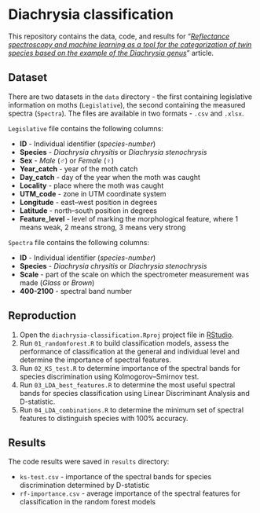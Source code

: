 # Diachrysia classification
This repository contains the data, code, and results for “*[Reflectance spectroscopy and machine learning as a tool for the categorization of twin species based on the example of the Diachrysia genus](https://www.sciencedirect.com/science/article/pii/S1386142522002062)*” article.

## Dataset
There are two datasets in the `data` directory - the first containing legislative information on moths (`Legislative`), the second containing the measured spectra (`Spectra`).
The files are available in two formats - `.csv` and `.xlsx`.

`Legislative` file contains the following columns:
- **ID** - Individual identifier (*species*-*number*)
- **Species** - *Diachrysia chrysitis* or *Diachrysia stenochrysis*
- **Sex** - *Male* (♂) or *Female* (♀)
- **Year_catch** - year of the moth catch
- **Day_catch** - day of the year when the moth was caught 
- **Locality** - place where the moth was caught
- **UTM_code** - zone in UTM coordinate system
- **Longitude** - east–west position in degrees
- **Latitude** - north–south position in degrees
- **Feature_level** - level of marking the morphological feature, where 1 means weak, 2 means strong, 3 means very strong

`Spectra` file contains the following columns:
 - **ID** - Individual identifier (*species*-*number*)
 - **Species** - *Diachrysia chrysitis* or *Diachrysia stenochrysis*
 - **Scale** - part of the scale on which the spectrometer measurement was made (*Glass* or *Brown*)
 - **400-2100** - spectral band number

## Reproduction
1. Open the `diachrysia-classification.Rproj` project file in [RStudio](https://rstudio.com/).
2. Run `01_randomforest.R` to build classification models, assess the performance of classification at the general and individual level and determine the importance of spectral features.
3. Run `02_KS_test.R` to determine importance of the spectral bands for species discrimination using Kolmogorov–Smirnov test.
4. Run `03_LDA_best_features.R` to determine the most useful spectral bands for species classification using Linear Discriminant Analysis and D-statistic.
5. Run `04_LDA_combinations.R` to determine the minimum set of spectral features to distinguish species with 100% accuracy.

## Results
The code results were saved in `results` directory:
- `ks-test.csv` - importance of the spectral bands for species discrimination determined by D-statistic
- `rf-importance.csv` - average importance of the spectral features for classification in the random forest models

